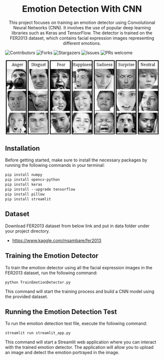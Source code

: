 <p align="center">
  <h1 align="center">Emotion Detection With CNN</h1>
  <p align="center">
    This project focuses on training an emotion detector using Convolutional Neural Networks (CNN). It involves the use of popular deep learning libraries such as Keras and TensorFlow. The detector is trained on the FER2013 dataset, which contains facial expression images representing different emotions.
    <br/>
  </p>
</p>

![Contributors](https://img.shields.io/github/contributors/mr-mamun-50/Emotion_Detection-Deep_learning?color=dark-green) ![Forks](https://img.shields.io/github/forks/mr-mamun-50/Emotion_Detection-Deep_learning?style=social) ![Stargazers](https://img.shields.io/github/stars/mr-mamun-50/Emotion_Detection-Deep_learning?style=social) ![Issues](https://img.shields.io/github/issues/mr-mamun-50/Emotion_Detection-Deep_learning) ![PRs welcome](https://img.shields.io/badge/PRs-welcome-brightgreen.svg?style=flat-square)

![screenshot_profile](./screenshots/FER-2013-sample-images-for-facial-emotion-recognition.jpg)

## Installation

Before getting started, make sure to install the necessary packages by running the following commands in your terminal:

```
pip install numpy
pip install opencv-python
pip install keras
pip install --upgrade tensorflow
pip install pillow
pip install streamlit
```

## Dataset

Download FER2013 dataset from below link and put in data folder under your project directory.

-   https://www.kaggle.com/msambare/fer2013

## Training the Emotion Detector

To train the emotion detector using all the facial expression images in the FER2013 dataset, run the following command:

```
python TrainEmotionDetector.py
```

This command will start the training process and build a CNN model using the provided dataset.

## Running the Emotion Detection Test

To run the emotion detection test file, execute the following command:

```
streamlit run streamlit_app.py
```

This command will start a Streamlit web application where you can interact with the trained emotion detector. The application will allow you to upload an image and detect the emotion portrayed in the image.
